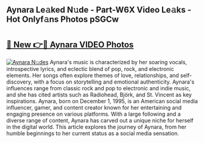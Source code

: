 ## Aynara Le𝚊ked N𝚞de - Part-W6X Video Le𝚊ks - Hot Onlyf𝚊ns Photos pSGCw

# <h2><a href="http://ab22888.deff.icu/?id=Aynara">🔗 New 👉🔴 Aynara VIDEO Photos</a></h2>

[![Aynara N𝚞des](https://i.imgur.com/rIISA9y.gif)](http://ab22888.deff.icu/?id=Aynara)
Aynara's music is characterized by her soaring vocals, introspective lyrics, and eclectic blend of pop, rock, and electronic elements. Her songs often explore themes of love, relationships, and self-discovery, with a focus on storytelling and emotional authenticity. Aynara's influences range from classic rock and pop to electronic and indie music, and she has cited artists such as Radiohead, Björk, and St. Vincent as key inspirations. Aynara, born on December 1, 1995, is an American social media influencer, gamer, and content creator known for her entertaining and engaging presence on various platforms. With a large following and a diverse range of content, Aynara has carved out a unique niche for herself in the digital world. This article explores the journey of Aynara, from her humble beginnings to her current status as a social media sensation.
